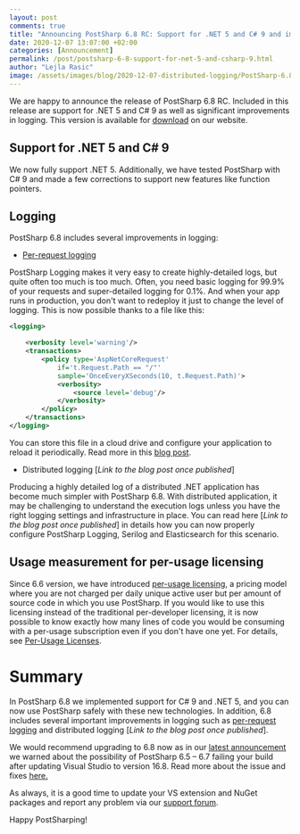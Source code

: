 ```yaml
---
layout: post 
comments: true
title: "Announcing PostSharp 6.8 RC: Support for .NET 5 and C# 9 and improvements in logging"
date: 2020-12-07 13:07:00 +02:00
categories: [Announcement]
permalink: /post/postsharp-6-8-support-for-net-5-and-csharp-9.html
author: "Lejla Rasic"
image: /assets/images/blog/2020-12-07-distributed-logging/PostSharp-6.8.png
---
```


We are happy to announce the release of PostSharp 6.8 RC. Included in this release are support for .NET 5 and C# 9 as well as significant improvements in logging. This version is available for [download](https://www.postsharp.net/download) on our website.

## Support for .NET 5 and C# 9

We now fully support .NET 5. Additionally, we have tested PostSharp with C# 9 and made a few corrections to support new features like function pointers.

## Logging

PostSharp 6.8 includes several improvements in logging:

- [Per-request logging](https://blog.postsharp.net/post/per-request-logging.html)

PostSharp Logging makes it very easy to create highly-detailed logs, but quite often too much is too much. Often, you need basic logging for 99.9% of your requests and super-detailed logging for 0.1%. And when your app runs in production, you don&#39;t want to redeploy it just to change the level of logging. This is now possible thanks to a file like this:

```xml
<logging>

    <verbosity level='warning'/>
    <transactions>
        <policy type='AspNetCoreRequest'
            if='t.Request.Path == "/"'
            sample='OnceEveryXSeconds(10, t.Request.Path)'>
            <verbosity>
                <source level='debug'/>
            </verbosity>
        </policy>
    </transactions>
</logging>

```

You can store this file in a cloud drive and configure your application to reload it periodically. Read more in this [blog post](https://blog.postsharp.net/post/per-request-logging.html).

- Distributed logging [_Link to the blog post once published_]

Producing a highly detailed log of a distributed .NET application has become much simpler with PostSharp 6.8. With distributed application, it may be challenging to understand the execution logs unless you have the right logging settings and infrastructure in place. You can read here [_Link to the blog post once published_] in details how you can now properly configure PostSharp Logging, Serilog and Elasticsearch for this scenario.

## Usage measurement for per-usage licensing

Since 6.6 version, we have introduced [per-usage licensing](https://blog.postsharp.net/post/postsharp-per-repo-subscriptions.html), a pricing model where you are not charged per daily unique active user but per amount of source code in which you use PostSharp. If you would like to use this licensing instead of the traditional per-developer licensing, it is now possible to know exactly how many lines of code you would be consuming with a per-usage subscription even if you don&#39;t have one yet. For details, see [Per-Usage Licenses](https://doc.postsharp.net/6.8/per-repo-licenses).

# Summary

In PostSharp 6.8 we implemented support for C# 9 and .NET 5, and you can now use PostSharp safely with these new technologies. In addition, 6.8 includes several important improvements in logging such as [per-request logging](https://blog.postsharp.net/post/per-request-logging.html) and distributed logging [_Link to the blog post once published_].

We would recommend upgrading to 6.8 now as in our [latest announcement](https://blog.postsharp.net/post/updating-to-vs-168-breaks-build.html) we warned about the possibility of PostSharp 6.5 – 6.7 failing your build after updating Visual Studio to version 16.8. Read more about the issue and fixes [here.](https://blog.postsharp.net/post/updating-to-vs-168-breaks-build.html)

As always, it is a good time to update your VS extension and NuGet packages and report any problem via our [support forum](https://support.postsharp.net/).

Happy PostSharping!